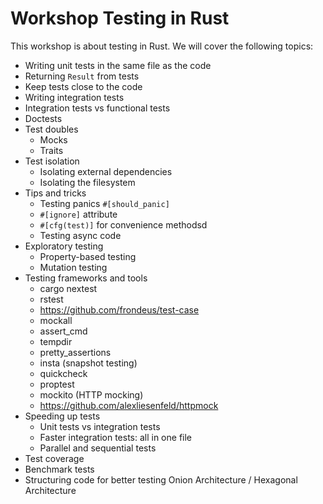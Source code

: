 # Workshop Testing in Rust

This workshop is about testing in Rust. We will cover the following topics:

- Writing unit tests in the same file as the code
- Returning `Result` from tests
- Keep tests close to the code
- Writing integration tests
- Integration tests vs functional tests
- Doctests
- Test doubles
  - Mocks
  - Traits
- Test isolation
  - Isolating external dependencies
  - Isolating the filesystem
- Tips and tricks
  - Testing panics `#[should_panic]`
  - `#[ignore]` attribute
  - `#[cfg(test)]` for convenience methodsd
  - Testing async code
- Exploratory testing
  - Property-based testing
  - Mutation testing
- Testing frameworks and tools
  - cargo nextest
  - rstest
  - https://github.com/frondeus/test-case
  - mockall
  - assert_cmd
  - tempdir
  - pretty_assertions
  - insta (snapshot testing)
  - quickcheck
  - proptest
  - mockito (HTTP mocking)
  - https://github.com/alexliesenfeld/httpmock
- Speeding up tests
  - Unit tests vs integration tests
  - Faster integration tests: all in one file
  - Parallel and sequential tests
- Test coverage
- Benchmark tests
- Structuring code for better testing
  Onion Architecture / Hexagonal Architecture
  




